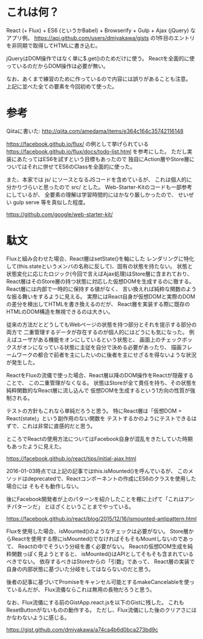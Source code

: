 # これは何？

React (+ Flux) + ES6 (というかBabel) + Browserify + Gulp + Ajax (jQuery) なアプリ例。
https://api.github.com/users/dmiyakawa/gists
の1件目のエントリを非同期で取得してHTMLに書き込む。

jQueryはDOM操作ではなく単に$.get()のためだけに使う。
Reactを全面的に使っているのだからDOM操作は必要が無い。

なお、あくまで練習のために作っているので内容には誤りがあることも注意。
上記に並べた全ての要素を今回初めて使った。

# 参考

Qiitaに書いた: http://qiita.com/amedama/items/e364c164c35742116148

https://facebook.github.io/flux/ の例として挙げられている
https://facebook.github.io/flux/docs/todo-list.html
を参考にした。
ただし実装にあたってはES6を試すという目標もあったので
独自にAction層やStore層についてはそれに併せてES6のClassを全面的に使った。

また、本家では js/ にソースとなるJSコードを含めているが、
これは個人的に分かりづらいと思ったので src/ とした。
Web-Starter-Kitのコードも一部参考にしているが、
全要素の理解は学習時間的にはかなり厳しかったので、
せいぜい gulp serve 等を真似した程度。

https://github.com/google/web-starter-kit/


# 駄文

Fluxと組み合わせた場合、React層はsetState()を軸にした
レンダリングに特化して(this.stateというメンバの名称に反して)、固有の状態を持たない。
状態と状態変化に応じたロジック(今回で言えばAjax処理)はStore層に含まれており、
React層はそのStore層の持つ状態に対応した仮想DOMを生成するのに徹する。
React層には内部で一時的に保持する値がなく、
言い換えれば純粋な関数のような振る舞いをするように見える。
実際にはReact自身が仮想DOMと実際のDOMの差分を検出してHTMLを書き換えるのだが、
React層を実装する際に既存のHTMLのDOM構造を無視できるのは大きい。

従来の方法だとどうしてもWebページの状態を持つ部分とそれを提示する部分の両方で
二重管理するデータが存在するのが個人的にはどうにも気になった。
例えばユーザがある機能をオンにしているという状態と、
画面上のチェックボックスがオンになっている状態に主従を自分で決める必要があったり、
描画フレームワークの都合で前者を主にしたいのに後者を主にせざるを得ないような状況が発生した。

ReactをFluxの流儀で使った場合、React層以降のDOM操作をReactが隠蔽することで、
この二重管理がなくなる。
状態はStoreが全て責任を持ち、その状態を純粋関数的なReact層に流し込んで
仮想DOMを生成するという1方向の性質が強制される。

テストの方針もこれなら単純だろうと思う。
特にReact層は「仮想DOM = React(state)」という副作用のない関数を
テストするかのようにテストできるはずで、これは非常に直感的だと思う。

ところでReactの使用方法についてはFacebook自身が混乱をきたしていた時期もあったように見えた。

https://facebook.github.io/react/tips/initial-ajax.html

2016-01-03時点では上記の記事ではthis.isMounted()を呼んでいるが、
このメソッドはdeprecatedで、Reactコンポーネントの作成にES6のクラスを使用した場合には
そもそも動作しない。

後にFacebook開発者が上のパターンを紹介したことを棚に上げて「これはアンチパターンだ」
とほざくということまでやっている。

https://facebook.github.io/react/blog/2015/12/16/ismounted-antipattern.html

Fluxを使用した場合、isMounted()のようなチェックは必要がない。
Store層からReactを使用する際にisMounted()でなければそもそもMountしないのであって、
Reactの中でそういう分岐を書く必要がない。
Reactの仮想DOM生成を純粋関数っぽく見ようとすると、
isMounted()はAPIとしてそもそも含まれているべきでない。
依存するべきはStoreからの「引数」であって、
React層の実装で自身の内部状態に基づいた分岐をしてはならないのだと思う。

後者の記事に基づいてPromiseをキャンセル可能とするmakeCancelableを使っているんだが、
Flux流儀ならこれは無用の長物だろうと思う。

なお、Flux流儀にする前のGistApp.react.jsを以下のGistに残した。
これもResetButtonがないものの動作する。
ただし、Flux流儀にした後のクリアさにはかなわないように感じる。

https://gist.github.com/dmiyakawa/a74ca4b6d0bca273bd9c
